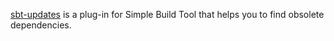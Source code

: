 [sbt-updates](https://github.com/rtimush/sbt-updates-plugin) is a plug-in for Simple Build Tool
that helps you to find obsolete dependencies.
